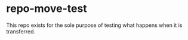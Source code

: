 # repo-move-test
This repo exists for the sole purpose of testing what happens when it is transferred.

